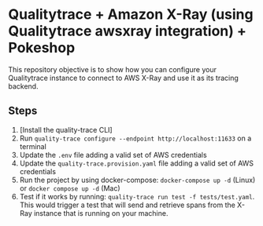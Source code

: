 # Qualitytrace + Amazon X-Ray (using Qualitytrace awsxray integration) + Pokeshop

> <!--[Read the detailed recipe for setting up Tracetest + Amazon X-Ray (using Qualitytrace awsxray integration) + Pokeshop in our documentation.](https://docs.tracetest.io/examples-tutorials/recipes/running-tracetest-with-aws-x-ray-pokeshop)-->

This repository objective is to show how you can configure your Qualitytrace instance to connect to AWS X-Ray and use it as its tracing backend.

## Steps

1. [Install the quality-trace CLI]<!--(https://docs.tracetest.io/installing/)-->
2. Run `quality-trace configure --endpoint http://localhost:11633` on a terminal
3. Update the `.env` file adding a valid set of AWS credentials
4. Update the `quality-trace.provision.yaml` file adding a valid set of AWS credentials
5. Run the project by using docker-compose: `docker-compose up -d` (Linux) or `docker compose up -d` (Mac)
6. Test if it works by running: `quality-trace run test -f tests/test.yaml`. This would trigger a test that will send and retrieve spans from the X-Ray instance that is running on your machine.

